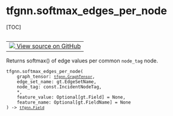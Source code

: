 # tfgnn.softmax_edges_per_node

[TOC]

<!-- Insert buttons and diff -->

<table class="tfo-notebook-buttons tfo-api nocontent" align="left">
<td>
  <a target="_blank" href="https://github.com/tensorflow/gnn/tree/master/tensorflow_gnn/graph/normalization_ops.py#L80-L89">
    <img src="https://www.tensorflow.org/images/GitHub-Mark-32px.png" />
    View source on GitHub
  </a>
</td>
</table>



Returns softmax() of edge values per common `node_tag` node.

<pre class="devsite-click-to-copy prettyprint lang-py tfo-signature-link">
<code>tfgnn.softmax_edges_per_node(
    graph_tensor: <a href="../tfgnn/GraphTensor.md"><code>tfgnn.GraphTensor</code></a>,
    edge_set_name: gt.EdgeSetName,
    node_tag: const.IncidentNodeTag,
    *,
    feature_value: Optional[gt.Field] = None,
    feature_name: Optional[gt.FieldName] = None
) -> <a href="../tfgnn/Field.md"><code>tfgnn.Field</code></a>
</code></pre>



<!-- Placeholder for "Used in" -->

